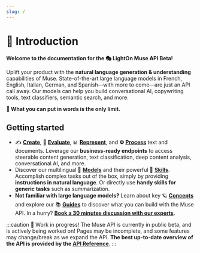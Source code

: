 ```yaml
---
slug: /
---
```


# 👋 Introduction

**Welcome to the documentation for the 🎭 LightOn Muse API Beta!**

Uplift your product with the **natural language generation & understanding** capabilities of Muse. State-of-the-art
large language models in French, English, Italian, German, and Spanish—with more to come—are just an API call away. Our models
can help you build conversational AI, copywriting tools, text classifiers, semantic search, and more.

**🚀 What you can put in words is the only limit.**


## Getting started
* ✍️ **[Create](/api/primitives/create)**, 🔬️ **[Evaluate](/api/primitives/evaluate/select)**, 📊 **[Represent](/api/primitives/represent/embed)**, 
and **⚙️ [Process](/api/primitives/process)** text and documents. Leverage our **business-ready endpoints** to access steerable 
content generation, text classification, deep content analysis, conversational AI, and more. 
* Discover our multilingual 🤖 **[Models](/api/models)** and their powerful 🤹 **[Skills](/api/skills)**.
Accomplish complex tasks out of the box, simply by providing **instructions in natural language**.
Or directly use **handy skills for generic tasks** such as summarization.
* **Not familiar with large language models?** Learn about key 🪐 **[Concepts](/home/concepts)** and explore our 
📚 **[Guides](/guides/guides)** to discover what you can build with the Muse API. 
In a hurry? **[Book a 30 minutes discussion with our experts](https://calendly.com/lightonmuse/demo)**.

:::caution 🚧 Work in progress!
The Muse API is currently in public beta, and is actively being worked on! Pages may be incomplete, and some features 
may change/break as we expand the API. 
**The best up-to-date overview of the API is provided by the [API Reference](/api/using)**.
:::
